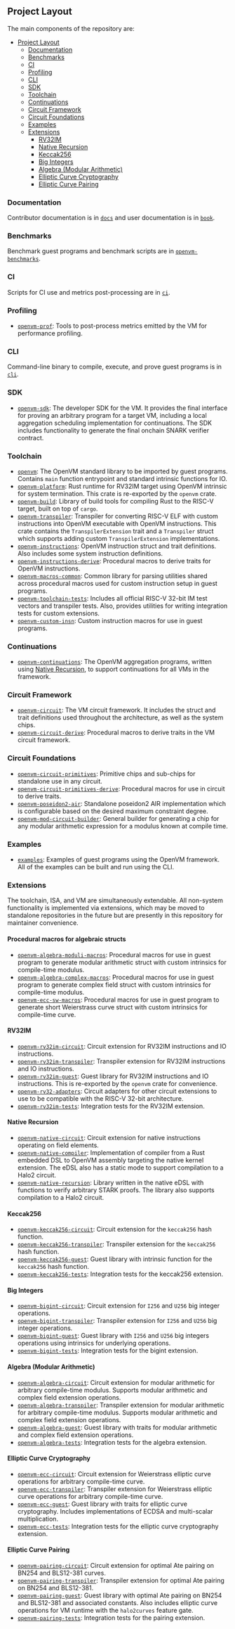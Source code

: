 ## Project Layout

The main components of the repository are:

- [Project Layout](#project-layout)
  - [Documentation](#documentation)
  - [Benchmarks](#benchmarks)
  - [CI](#ci)
  - [Profiling](#profiling)
  - [CLI](#cli)
  - [SDK](#sdk)
  - [Toolchain](#toolchain)
  - [Continuations](#continuations)
  - [Circuit Framework](#circuit-framework)
  - [Circuit Foundations](#circuit-foundations)
  - [Examples](#examples)
  - [Extensions](#extensions)
    - [RV32IM](#rv32im)
    - [Native Recursion](#native-recursion)
    - [Keccak256](#keccak256)
    - [Big Integers](#big-integers)
    - [Algebra (Modular Arithmetic)](#algebra-modular-arithmetic)
    - [Elliptic Curve Cryptography](#elliptic-curve-cryptography)
    - [Elliptic Curve Pairing](#elliptic-curve-pairing)

### Documentation

Contributor documentation is in [`docs`](../../docs) and user documentation is in [`book`](../../book).

### Benchmarks

Benchmark guest programs and benchmark scripts are in [`openvm-benchmarks`](../../benchmarks).

### CI

Scripts for CI use and metrics post-processing are in [`ci`](../../ci).

### Profiling

- [`openvm-prof`](../../crates/prof): Tools to post-process metrics emitted by the VM for performance profiling.

### CLI

Command-line binary to compile, execute, and prove guest programs is in [`cli`](../../crates/cli).

### SDK

- [`openvm-sdk`](../../crates/sdk): The developer SDK for the VM. It provides the final interface for proving an arbitrary program for a target VM, including a local aggregation scheduling implementation for continuations. The SDK includes functionality to generate the final onchain SNARK verifier contract.

### Toolchain

- [`openvm`](../../crates/toolchain/openvm): The OpenVM standard library to be imported by guest programs. Contains `main` function entrypoint and standard intrinsic functions for IO.
- [`openvm-platform`](../../crates/toolchain/platform): Rust runtime for RV32IM target using OpenVM intrinsic for system termination. This crate is re-exported by the `openvm` crate.
- [`openvm-build`](../../crates/toolchain/build): Library of build tools for compiling Rust to the RISC-V target, built on top of `cargo`.
- [`openvm-transpiler`](../../crates/toolchain/transpiler): Transpiler for converting RISC-V ELF with custom instructions into OpenVM executable with OpenVM instructions. This crate contains the `TranspilerExtension` trait and a `Transpiler` struct which supports adding custom `TranspilerExtension` implementations.
- [`openvm-instructions`](../../crates/toolchain/instructions): OpenVM instruction struct and trait definitions. Also includes some system instruction definitions.
- [`openvm-instructions-derive`](../../crates/toolchain/instructions/derive): Procedural macros to derive traits for OpenVM instructions.
- [`openvm-macros-common`](../../crates/toolchain/macros): Common library for parsing utilities shared across procedural macros used for custom instruction setup in guest programs.
- [`openvm-toolchain-tests`](../../crates/toolchain/tests): Includes all official RISC-V 32-bit IM test vectors and transpiler tests. Also, provides utilities for writing integration tests for custom extensions.
- [`openvm-custom-insn`](../../crates/toolchain/custom_insn): Custom instruction macros for use in guest programs.

### Continuations
- [`openvm-continuations`](../../crates/continuations): The OpenVM aggregation programs, written using [Native Recursion](#native-recursion), to support continuations for all VMs in the framework.

### Circuit Framework

- [`openvm-circuit`](../../crates/vm): The VM circuit framework. It includes the struct and trait definitions used throughout the architecture, as well as the system chips.
- [`openvm-circuit-derive`](../../crates/vm/derive): Procedural macros to derive traits in the VM circuit framework.

### Circuit Foundations

- [`openvm-circuit-primitives`](../../crates/circuits/primitives): Primitive chips and sub-chips for standalone use in any circuit.
- [`openvm-circuit-primitives-derive`](../../crates/circuits/primitives/derive): Procedural macros for use in circuit to derive traits.
- [`openvm-poseidon2-air`](../../crates/circuits/poseidon2-air): Standalone poseidon2 AIR implementation which is configurable based on the desired maximum constraint degree.
- [`openvm-mod-circuit-builder`](../../crates/circuits/mod-builder): General builder for generating a chip for any modular arithmetic expression for a modulus known at compile time.

### Examples

- [`examples`](../../examples): Examples of guest programs using the OpenVM framework. All of the examples can be built and run using the CLI.

### Extensions

The toolchain, ISA, and VM are simultaneously extendable. All non-system functionality is implemented via extensions, which may be moved to standalone repositories in the future but are presently in this repository for maintainer convenience.

#### Procedural macros for algebraic structs

- [`openvm-algebra-moduli-macros`](../../extensions/algebra/moduli-macros): Procedural macros for use in guest program to generate modular arithmetic struct with custom intrinsics for compile-time modulus.
- [`openvm-algebra-complex-macros`](../../extensions/algebra/complex-macros): Procedural macros for use in guest program to generate complex field struct with custom intrinsics for compile-time modulus.
- [`openvm-ecc-sw-macros`](../../extensions/ecc/sw-macros): Procedural macros for use in guest program to generate short Weierstrass curve struct with custom intrinsics for compile-time curve.

#### RV32IM

- [`openvm-rv32im-circuit`](../../extensions/rv32im/circuit): Circuit extension for RV32IM instructions and IO instructions.
- [`openvm-rv32im-transpiler`](../../extensions/rv32im/transpiler): Transpiler extension for RV32IM instructions and IO instructions.
- [`openvm-rv32im-guest`](../../extensions/rv32im/guest): Guest library for RV32IM instructions and IO instructions. This is re-exported by the `openvm` crate for convenience.
- [`openvm-rv32-adapters`](../../extensions/rv32-adapters): Circuit adapters for other circuit extensions to use to be compatible with the RISC-V 32-bit architecture.
- [`openvm-rv32im-tests`](../../extensions/rv32im/tests): Integration tests for the RV32IM extension.

#### Native Recursion

- [`openvm-native-circuit`](../../extensions/native/circuit/): Circuit extension for native instructions operating on field elements.
- [`openvm-native-compiler`](../../extensions/native/compiler/): Implementation of compiler from a Rust embedded DSL to OpenVM assembly targeting the native kernel extension. The eDSL also has a static mode to support compilation to a Halo2 circuit.
- [`openvm-native-recursion`](../../extensions/native/recursion): Library written in the native eDSL with functions to verify arbitrary STARK proofs. The library also supports compilation to a Halo2 circuit.

#### Keccak256

- [`openvm-keccak256-circuit`](../../extensions/keccak256/circuit): Circuit extension for the `keccak256` hash function.
- [`openvm-keccak256-transpiler`](../../extensions/keccak256/transpiler): Transpiler extension for the `keccak256` hash function.
- [`openvm-keccak256-guest`](../../extensions/keccak256/guest): Guest library with intrinsic function for the `keccak256` hash function.
- [`openvm-keccak256-tests`](../../extensions/keccak256/tests): Integration tests for the keccak256 extension.

#### Big Integers

- [`openvm-bigint-circuit`](../../extensions/bigint/circuit): Circuit extension for `I256` and `U256` big integer operations.
- [`openvm-bigint-transpiler`](../../extensions/bigint/transpiler): Transpiler extension for `I256` and `U256` big integer operations.
- [`openvm-bigint-guest`](../../extensions/bigint/guest): Guest library with `I256` and `U256` big integers operations using intrinsics for underlying operations.
- [`openvm-bigint-tests`](../../extensions/bigint/tests): Integration tests for the bigint extension.

#### Algebra (Modular Arithmetic)

- [`openvm-algebra-circuit`](../../extensions/algebra/circuit): Circuit extension for modular arithmetic for arbitrary compile-time modulus. Supports modular arithmetic and complex field extension operations.
- [`openvm-algebra-transpiler`](../../extensions/algebra/transpiler): Transpiler extension for modular arithmetic for arbitrary compile-time modulus. Supports modular arithmetic and complex field extension operations.
- [`openvm-algebra-guest`](../../extensions/algebra/guest): Guest library with traits for modular arithmetic and complex field extension operations.
- [`openvm-algebra-tests`](../../extensions/algebra/tests): Integration tests for the algebra extension.

#### Elliptic Curve Cryptography

- [`openvm-ecc-circuit`](../../extensions/ecc/circuit): Circuit extension for Weierstrass elliptic curve operations for arbitrary compile-time curve.
- [`openvm-ecc-transpiler`](../../extensions/ecc/transpiler): Transpiler extension for Weierstrass elliptic curve operations for arbitrary compile-time curve.
- [`openvm-ecc-guest`](../../extensions/ecc/guest): Guest library with traits for elliptic curve cryptography. Includes implementations of ECDSA and multi-scalar multiplication.
- [`openvm-ecc-tests`](../../extensions/ecc/tests): Integration tests for the elliptic curve cryptography extension.

#### Elliptic Curve Pairing

- [`openvm-pairing-circuit`](../../extensions/pairing/circuit): Circuit extension for optimal Ate pairing on BN254 and BLS12-381 curves.
- [`openvm-pairing-transpiler`](../../extensions/pairing/transpiler): Transpiler extension for optimal Ate pairing on BN254 and BLS12-381.
- [`openvm-pairing-guest`](../../extensions/pairing/guest): Guest library with optimal Ate pairing on BN254 and BLS12-381 and associated constants. Also includes elliptic curve operations for VM runtime with the `halo2curves` feature gate.
- [`openvm-pairing-tests`](../../extensions/pairing/tests): Integration tests for the pairing extension.
